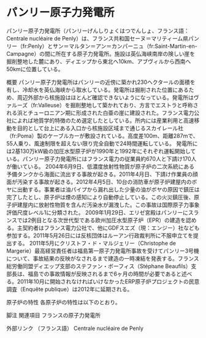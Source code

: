 # パンリー原子力発電所

パンリー原子力発電所（パンリーげんしりょくはつでんしょ、フランス語：Centrale nucléaire de Penly）は、フランス共和国セーヌ＝マリティーム県パンリー（fr:Penly）とサン＝マルタン＝アン＝カンパーニュ（fr:Saint-Martin-en-Campagne）の間に所在する原子力発電所。施設は英仏海峡南岸の険しい崖を掘削整地した麓にあり、ディエップから東北へ10km、アブヴィルから西南へ50kmに位置している。

概要
パンリー原子力発電所はパンリーの近傍に築かれ230ヘクタールの面積を有し、冷却水を英仏海峡から取水している。発電所は掘削された位置にあるため、周辺外部から核施設はほとんど確認できないようになっている。発電所はヴァルーズ（fr:Valleuse）を掘削整地して築かれており、方言でエストラと呼称される浜とチューロニアン期に形成された白亜の崖に建設された。フランス電力公社によれば地質学的特徴のため選定したとしている。所内には産業利用と高速移動を目的として台上にある入口から核施設区域まで通じるスカイレール社（fr:Poma）製のケーブルカーが敷設されている。高度差100m、距離287mで、55人乗り、風速制限を超えない限り完全自動で24時間運転している。
発電所には2基130万kW級の加圧水型原子炉が1990年と1992年にそれぞれ運転開始している。パンリー原子力発電所にはフランス電力の従業員約670人と下請け170人が働いている。
2004年6月9日、低濃度放射性物質が原子炉の二次系統にある予備タンクから海面に流出する事故が起きる。2011年4月日、下請け作業員の顔面が汚染する事故が起きる。2012年4月5日、10台の消防車が原子炉建屋内のボヤに出動する。事業者は油パイプから漏れ出した少量の油がボヤの原因で鎮圧は完了したとし、原子炉は煙の感知により自動停止している。この火災鎮圧後、原子炉建屋内に放射性物質を含んだ汚染水が漏洩した。この事故は国際原子力事象評価尺度レベル1に分類された。
2009年1月29日、エリゼ宮殿はパンリーにスランスでは2例目となる次世代型である欧州加圧水型原子炉（EPR）の建造を認める。主契約者はフランス電力公社で、他にGDFスエズ（現：エンジー）社なども参加する。2011年5月26日には反核団体はルーアン行政裁判所に不服申立てを提出する。
2011年5月にクリストフ・ド・マルジェリー（Christophe de Margerie）最高経営責任者は福島第一原子力発電所事故を受けてパンリー3号機について、事故結果の反映がなされるまで建造の一時凍結を発表する。フランス総労働同盟ディエップ支部のステファン・ボーフィス（Stéphane Beaufils）支部長は、福島での事故情報が反映されるまで6ヶ月の時間が必要であると述べる。2011年10月に開始されなければいけなかったERP原子炉プロジェクトの民意調査（Enquête publique）は2012年に延期される。

原子炉の特性
各原子炉の特性は以下のとおり。

脚注
関連項目
フランスの原子力発電所

外部リンク
（フランス語） Centrale nucléaire de Penly